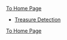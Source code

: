 [To Home Page](/index.md)

* [Treasure Detection](./TreasureDetection.md)

[To Home Page](/index.md)
